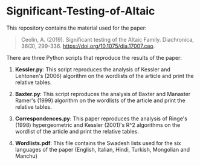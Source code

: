 # Significant-Testing-of-Altaic
This repository contains the material used for the paper:

> Ceolin, A. (2019). Significant testing of the Altaic Family. Diachronica, 36(3), 299-336. https://doi.org/10.1075/dia.17007.ceo. 


There are three Python scripts that reproduce the results of the paper:

1. **Kessler.py**: This script reproduces the analysis of Kessler and Lehtonen's (2006) algorithm on the wordlists of the article and print the relative tables.

2. **Baxter.py**: This script reproduces the analysis of Baxter and Manaster Ramer's (1999) algorithm on the wordlists of the article and print the relative tables.

3. **Correspondences.py**: This paper reproduces the analysis of Ringe's (1998) hypergeometric and Kessler (2001)'s R^2 algorithms on the wordlist of the article and print the relative tables.

4. **Wordlists.pdf**: This file contains the Swadesh lists used for the six languages of the paper (English, Italian, Hindi, Turkish, Mongolian and Manchu)


